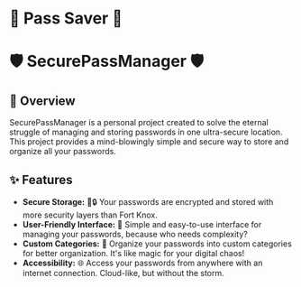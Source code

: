 # 🌟 Pass Saver 🌟

# 🛡️ SecurePassManager 🛡️

## 🚀 Overview

SecurePassManager is a personal project created to solve the eternal struggle of managing and storing passwords in one ultra-secure location. This project provides a mind-blowingly simple and secure way to store and organize all your passwords.

## ✨ Features

- **Secure Storage:** 🛑🔒 Your passwords are encrypted and stored with more security layers than Fort Knox.
- **User-Friendly Interface:** 🎨 Simple and easy-to-use interface for managing your passwords, because who needs complexity?
- **Custom Categories:** 📂 Organize your passwords into custom categories for better organization. It's like magic for your digital chaos!
- **Accessibility:** 🌐 Access your passwords from anywhere with an internet connection. Cloud-like, but without the storm.
